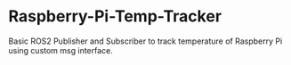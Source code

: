 # Raspberry-Pi-Temp-Tracker
Basic ROS2 Publisher and Subscriber to track temperature of Raspberry Pi using custom msg interface.
